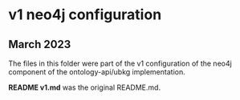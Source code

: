 # v1 neo4j configuration
## March 2023

The files in this folder were part of the v1 configuration of the 
neo4j component of the ontology-api/ubkg implementation.

**README v1.md** was the original README.md.